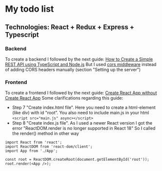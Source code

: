 # My todo list

## Technologies: React + Redux + Express + Typescript


### Backend
To create a backend I followed by the next guide:
[How to Create a Simple REST API using TypeScript and Node.js](https://www.section.io/engineering-education/how-to-create-a-simple-rest-api-using-typescript-and-nodejs/)
But I used [cors middleware](https://expressjs.com/en/resources/middleware/cors.html) instead of adding CORS headers manually (section "Setting up the server") 


### Frontend
To create a frontend I followed by the next guide:
[Create React App without Create React App](https://blog.bitsrc.io/create-react-app-without-create-react-app-b0a5806a92)
Some clarifications regarding this guide:
* Step 7 "Create index.html file". Here you need to create a html-element (like div) with id "root".
You also need to include main.js in your html `<script src="main.js" async></script>`
* Step 8 "Create index.js file". As I used a newer React version I got the error "ReactDOM.render is no longer supported in React 18"
So I called the render() method in other way
```
import React from 'react';
import ReactDOM from 'react-dom/client';
import App from './App';

const root = ReactDOM.createRoot(document.getElementById('root'));
root.render(<App />);
```  